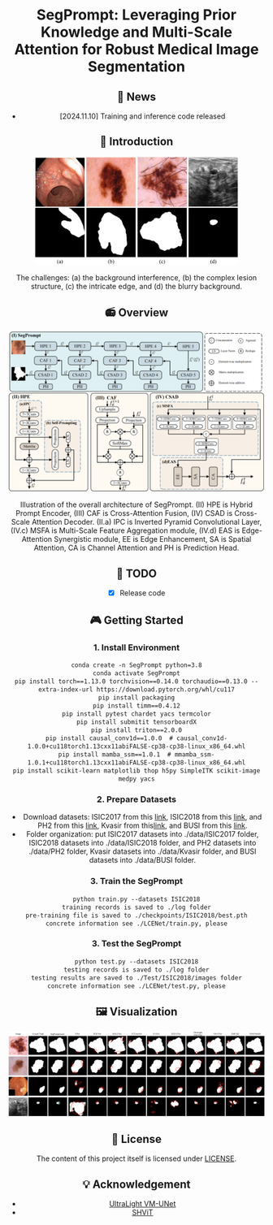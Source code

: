 <div align="center">
<h1> SegPrompt: Leveraging Prior Knowledge and Multi-Scale Attention for Robust Medical Image Segmentation </h1>


## 🎈 News

- [2024.11.10] Training and inference code released

## 🚀 Introduction

<div align="center">
    <img width="400" alt="image" src="asserts/Challenges.png?raw=true">
</div>


The challenges: (a) the background interference, (b) the complex lesion structure, (c) the intricate edge, and (d) the blurry background.


## 📻 Overview

<div align="center">
<img width="800" alt="image" src="asserts/SegPrompt.png?raw=true">
</div>


Illustration of the overall architecture of SegPrompt. (II) HPE is Hybrid Prompt Encoder, (III) CAF is Cross-Attention Fusion, (IV) CSAD is Cross-Scale Attention Decoder. (II.a) IPC is Inverted Pyramid Convolutional Layer,  (IV.c) MSFA is Multi-Scale Feature Aggregation module, (IV.d) EAS is Edge-Attention Synergistic module, EE is Edge Enhancement, SA is Spatial Attention, CA is Channel Attention and PH is Prediction Head.


## 📆 TODO

- [x] Release code

## 🎮 Getting Started

### 1. Install Environment

```
conda create -n SegPrompt python=3.8
conda activate SegPrompt
pip install torch==1.13.0 torchvision==0.14.0 torchaudio==0.13.0 --extra-index-url https://download.pytorch.org/whl/cu117
pip install packaging
pip install timm==0.4.12
pip install pytest chardet yacs termcolor
pip install submitit tensorboardX
pip install triton==2.0.0
pip install causal_conv1d==1.0.0  # causal_conv1d-1.0.0+cu118torch1.13cxx11abiFALSE-cp38-cp38-linux_x86_64.whl
pip install mamba_ssm==1.0.1  # mmamba_ssm-1.0.1+cu118torch1.13cxx11abiFALSE-cp38-cp38-linux_x86_64.whl
pip install scikit-learn matplotlib thop h5py SimpleITK scikit-image medpy yacs
```

### 2. Prepare Datasets

- Download datasets: ISIC2017 from this [link](https://challenge.isic-archive.com/data/#2017), ISIC2018 from this [link](https://challenge.isic-archive.com/data/#2018), and PH2 from this [link](https://www.dropbox.com/scl/fi/epzcoqeyr1v9qlv/PH2Dataset.rar?rlkey=6mt2jlvwfkditkyg12xdei6ux&e=1), Kvasir from this[link](https://link.zhihu.com/?target=https%3A//datasets.simula.no/downloads/kvasir-seg.zip), and BUSI from this [link](https://scholar.cu.edu.eg/?q=afahmy/pages/dataset).
- Folder organization: put ISIC2017 datasets into ./data/ISIC2017 folder, ISIC2018 datasets into ./data/ISIC2018 folder, and PH2 datasets into ./data/PH2 folder, Kvasir datasets into ./data/Kvasir folder, and BUSI datasets into ./data/BUSI folder.

### 3. Train the SegPrompt

```
python train.py --datasets ISIC2018
training records is saved to ./log folder
pre-training file is saved to ./checkpoints/ISIC2018/best.pth
concrete information see ./LCENet/train.py, please
```

### 3. Test the SegPrompt

```
python test.py --datasets ISIC2018
testing records is saved to ./log folder
testing results are saved to ./Test/ISIC2018/images folder
concrete information see ./LCENet/test.py, please
```


## 🖼️ Visualization

<div align="center">
<img width="800" alt="image" src="asserts/Visualization.png?raw=true">
</div>



## 🎫 License

The content of this project itself is licensed under [LICENSE](LICENSE).

## 💡 Acknowledgement

- [UltraLight VM-UNet](https://github.com/eltociear/UltraLight-VM-UNet)
- [SHViT](https://github.com/ysj9909/SHViT)

